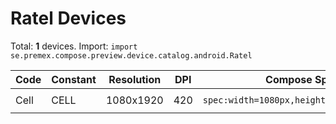 # Ratel Devices

Total: **1** devices. Import: `import se.premex.compose.preview.device.catalog.android.Ratel`

| Code | Constant | Resolution | DPI | Compose Spec | Preview Usage |
|------|----------|------------|-----|-------------|---------------|
| Cell | CELL | 1080x1920 | 420 | `spec:width=1080px,height=1920px,dpi=420` | `@Preview(device = Ratel.CELL)` |

<!-- Generated automatically. Do not edit manually. -->
